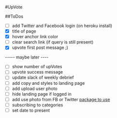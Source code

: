 #UpVote

##ToDos
- [ ] add Twitter and Facebook login (on heroku install)
- [x] title of page
- [x] hover anchor link color
- [ ] clear search link (if query is still present)
- [x] upvote first post message ;)

----- maybe later ----

- [ ] show number of upVotes
- [ ] upvote success message
- [ ] update slack of weekly debrief
- [ ] add copy and styles to landing page
- [ ] add upload user photo
- [ ] hide landing page if logged in
- [ ] add use photo from FB or Twitter [package to use](https://github.com/meteor-utilities/avatar/)
- [ ] subscribing to categories
- [ ] set date to present
